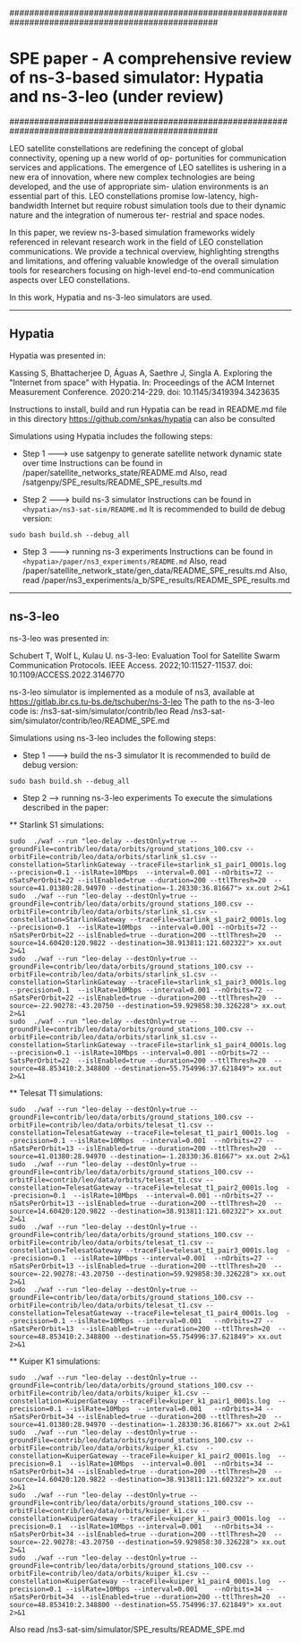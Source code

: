 ##################################################################################################
# SPE paper - A comprehensive review of ns-3-based simulator: Hypatia and ns-3-leo (under review)
##################################################################################################

LEO satellite constellations are redefining the concept of global connectivity, opening up a new world of op-
portunities for communication services and applications. The emergence of LEO satellites is ushering in a
new era of innovation, where new complex technologies are being developed, and the use of appropriate sim-
ulation environments is an essential part of this. LEO constellations promise low-latency, high-bandwidth
Internet but require robust simulation tools due to their dynamic nature and the integration of numerous ter-
restrial and space nodes. 

In this paper, we review ns-3-based simulation frameworks widely referenced in
relevant research work in the field of LEO constellation communications. We provide a technical overview,
highlighting strengths and limitations, and offering valuable knowledge of the overall simulation tools for
researchers focusing on high-level end-to-end communication aspects over LEO constellations.


In this work, Hypatia and ns-3-leo simulators are used.

-------------
Hypatia
-------------

Hypatia was presented in:

Kassing S, Bhattacherjee D, Águas A, Saethre J, Singla A. Exploring the "Internet from space" with Hypatia. In: Proceedings of the ACM Internet Measurement Conference. 2020:214-229. doi: 10.1145/3419394.3423635

Instructions to install, build and run Hypatia can be read in README.md file in this directory
https://github.com/snkas/hypatia can also be consulted

Simulations using Hypatia includes the following steps:

* Step 1 ---> use satgenpy to generate satellite network dynamic state over time
Instructions can be found in <hypatia>/paper/satellite_networks_state/README.md
Also, read  <hypatia>/satgenpy/SPE_results/README_SPE_results.md 

* Step 2 ---> build ns-3 simulator
Instructions can be found in `<hypatia>/ns3-sat-sim/README.md`
It is recommended to build de debug version:
```
sudo bash build.sh --debug_all
```

* Step 3 ---> running ns-3 experiments
Instructions can be found in `<hypatia>/paper/ns3_experiments/README.md` 
Also, read <hypatia>/paper/satellite_network_state/gen_data/README_SPE_results.md
Also, read <hypatia>/paper/ns3_experiments/a_b/SPE_results/README_SPE_results.md

-------------
ns-3-leo
-------------

ns-3-leo was presented in: 

Schubert T, Wolf L, Kulau U. ns-3-leo: Evaluation Tool for Satellite Swarm Communication Protocols. IEEE Access. 2022;10:11527-11537. doi:
10.1109/ACCESS.2022.3146770

ns-3-leo simulator is implemented as a module of ns3, available at https://gitlab.ibr.cs.tu-bs.de/tschuber/ns-3-leo
The path to the ns-3-leo code is:
<hypatia>/ns3-sat-sim/simulator/contrib/leo
Read <hypatia>/ns3-sat-sim/simulator/contrib/leo/README_SPE.md

Simulations using ns-3-leo includes the following steps:

* Step 1 ---> build the ns-3 simulator
It is recommended to build de debug version:
```
sudo bash build.sh --debug_all
```

* Step 2 --> running ns-3-leo experiments
To execute the simulations described in the paper:

** Starlink S1 simulations:
```
sudo  ./waf --run "leo-delay --destOnly=true --groundFile=contrib/leo/data/orbits/ground_stations_100.csv --orbitFile=contrib/leo/data/orbits/starlink_s1.csv --constellation=StarlinkGateway --traceFile=starlink_s1_pair1_0001s.log  --precision=0.1 --islRate=10Mbps  --interval=0.001 --nOrbits=72 --nSatsPerOrbit=22 --islEnabled=true --duration=200 --ttlThresh=20  --source=41.01380:28.94970 --destination=-1.28330:36.81667"> xx.out 2>&1
sudo  ./waf --run "leo-delay --destOnly=true --groundFile=contrib/leo/data/orbits/ground_stations_100.csv --orbitFile=contrib/leo/data/orbits/starlink_s1.csv --constellation=StarlinkGateway --traceFile=starlink_s1_pair2_0001s.log  --precision=0.1  --islRate=10Mbps  --interval=0.001 --nOrbits=72 --nSatsPerOrbit=22 --islEnabled=true --duration=200 --ttlThresh=20  --source=14.60420:120.9822 --destination=38.913811:121.602322"> xx.out 2>&1
sudo  ./waf --run "leo-delay --destOnly=true --groundFile=contrib/leo/data/orbits/ground_stations_100.csv --orbitFile=contrib/leo/data/orbits/starlink_s1.csv --constellation=StarlinkGateway --traceFile=starlink_s1_pair3_0001s.log  --precision=0.1  --islRate=10Mbps --interval=0.001 --nOrbits=72 --nSatsPerOrbit=22 --islEnabled=true --duration=200 --ttlThresh=20  --source=-22.90278:-43.20750 --destination=59.929858:30.326228"> xx.out 2>&1
sudo  ./waf --run "leo-delay --destOnly=true --groundFile=contrib/leo/data/orbits/ground_stations_100.csv --orbitFile=contrib/leo/data/orbits/starlink_s1.csv --constellation=StarlinkGateway --traceFile=starlink_s1_pair4_0001s.log  --precision=0.1 --islRate=10Mbps --interval=0.001 --nOrbits=72 --SatsPerOrbit=22  --islEnabled=true --duration=200 --ttlThresh=20  --source=48.853410:2.348800 --destination=55.754996:37.621849"> xx.out 2>&1
```

** Telesat T1 simulations:
```
sudo  ./waf --run "leo-delay --destOnly=true --groundFile=contrib/leo/data/orbits/ground_stations_100.csv --orbitFile=contrib/leo/data/orbits/telesat_t1.csv --constellation=TelesatGateway --traceFile=telesat_t1_pair1_0001s.log  --precision=0.1 --islRate=10Mbps  --interval=0.001  --nOrbits=27 --nSatsPerOrbit=13 --islEnabled=true --duration=200 --ttlThresh=20  --source=41.01380:28.94970 --destination=-1.28330:36.81667"> xx.out 2>&1
sudo  ./waf --run "leo-delay --destOnly=true --groundFile=contrib/leo/data/orbits/ground_stations_100.csv --orbitFile=contrib/leo/data/orbits/telesat_t1.csv --constellation=TelesatGateway --traceFile=telesat_t1_pair2_0001s.log  --precision=0.1  --islRate=10Mbps  --interval=0.001 --nOrbits=27 --nSatsPerOrbit=13 --islEnabled=true --duration=200 --ttlThresh=20  --source=14.60420:120.9822 --destination=38.913811:121.602322"> xx.out 2>&1
sudo  ./waf --run "leo-delay --destOnly=true --groundFile=contrib/leo/data/orbits/ground_stations_100.csv --orbitFile=contrib/leo/data/orbits/telesat_t1.csv --constellation=TelesatGateway --traceFile=telesat_t1_pair3_0001s.log  --precision=0.1  --islRate=10Mbps --interval=0.001  --nOrbits=27 --nSatsPerOrbit=13 --islEnabled=true --duration=200 --ttlThresh=20  --source=-22.90278:-43.20750 --destination=59.929858:30.326228"> xx.out 2>&1
sudo  ./waf --run "leo-delay --destOnly=true --groundFile=contrib/leo/data/orbits/ground_stations_100.csv --orbitFile=contrib/leo/data/orbits/telesat_t1.csv --constellation=TelesatGateway --traceFile=telesat_t1_pair4_0001s.log  --precision=0.1 --islRate=10Mbps --interval=0.001   --nOrbits=27 --nSatsPerOrbit=13  --islEnabled=true --duration=200 --ttlThresh=20  --source=48.853410:2.348800 --destination=55.754996:37.621849"> xx.out 2>&1
```

** Kuiper K1 simulations:
```
sudo  ./waf --run "leo-delay --destOnly=true --groundFile=contrib/leo/data/orbits/ground_stations_100.csv --orbitFile=contrib/leo/data/orbits/kuiper_k1.csv --constellation=KuiperGateway --traceFile=kuiper_k1_pair1_0001s.log  --precision=0.1 --islRate=10Mbps  --interval=0.001   --nOrbits=34 --nSatsPerOrbit=34 --islEnabled=true --duration=200 --ttlThresh=20  --source=41.01380:28.94970 --destination=-1.28330:36.81667"> xx.out 2>&1
sudo  ./waf --run "leo-delay --destOnly=true --groundFile=contrib/leo/data/orbits/ground_stations_100.csv --orbitFile=contrib/leo/data/orbits/kuiper_k1.csv  --constellation=KuiperGateway --traceFile=kuiper_k1_pair2_0001s.log  --precision=0.1  --islRate=10Mbps  --interval=0.001  --nOrbits=34 --nSatsPerOrbit=34 --islEnabled=true --duration=200 --ttlThresh=20  --source=14.60420:120.9822 --destination=38.913811:121.602322"> xx.out 2>&1
sudo  ./waf --run "leo-delay --destOnly=true --groundFile=contrib/leo/data/orbits/ground_stations_100.csv --orbitFile=contrib/leo/data/orbits/kuiper_k1.csv --constellation=KuiperGateway --traceFile=kuiper_k1_pair3_0001s.log  --precision=0.1  --islRate=10Mbps --interval=0.001   --nOrbits=34 --nSatsPerOrbit=34 --islEnabled=true --duration=200 --ttlThresh=20  --source=-22.90278:-43.20750 --destination=59.929858:30.326228"> xx.out 2>&1
sudo  ./waf --run "leo-delay --destOnly=true --groundFile=contrib/leo/data/orbits/ground_stations_100.csv --orbitFile=contrib/leo/data/orbits/kuiper_k1.csv --constellation=KuiperGateway --traceFile=kuiper_k1_pair4_0001s.log  --precision=0.1 --islRate=10Mbps --interval=0.001    --nOrbits=34 --nSatsPerOrbit=34  --islEnabled=true --duration=200 --ttlThresh=20  --source=48.853410:2.348800 --destination=55.754996:37.621849"> xx.out 2>&1
```

Also read <hypatia>/ns3-sat-sim/simulator/SPE_results/README_SPE.md

